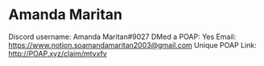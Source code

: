 # Amanda Maritan

Discord username: Amanda Maritan#9027
DMed a POAP: Yes
Email: https://www.notion.soamandamaritan2003@gmail.com
Unique POAP Link: 
http://POAP.xyz/claim/mtyxfv